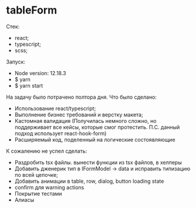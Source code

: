 # tableForm

Стек:
- react;
- typescript;
- scss;

Запуск:
- Node version: 12.18.3
- $ yarn
- $ yarn start

На задачу было потрачено полтора дня. 
Что было сделано:
- Использование react/typescript;
- Выполнение бизнес требований и верстку макета;
- Кастомная валидация (Получилась немного сложно, но поддерживает все кейсы, которые смог протестить. П.С. данный подход использует react-hook-form)
- Расширяемый код, поделенный на логические состоявляющие

К сожалению не успел сделать:
- Раздробить tsx файлы. вынести функции из tsx файлов, в хелперы
- Добавить дженерик тип в IFormModel -> data и исправить типизацию по всей цепочке;
- Добавить анимации в table, row, dialog, button loading state
- confirm для warning actions
- Покрытие тестами
- Алиасы
